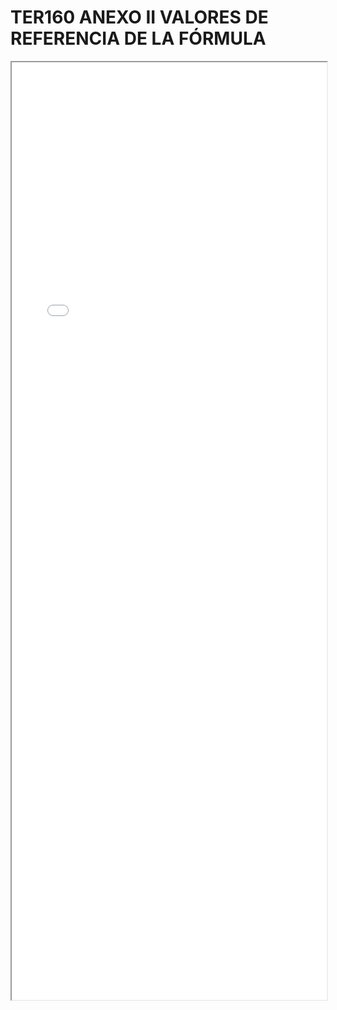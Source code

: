 
# TER160 ANEXO II VALORES DE REFERENCIA DE LA FÓRMULA

<iframe src="../TER160 ANEXO II VALORES DE REFERENCIA DE LA FÓRMULA.pdf" width="100%" height="1500px"></iframe>

